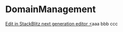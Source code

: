 # DomainManagement

[Edit in StackBlitz next generation editor ⚡️](https://stackblitz.com/~/github.com/PoisonFlame/DomainManagement)aaa
bbb
ccc

